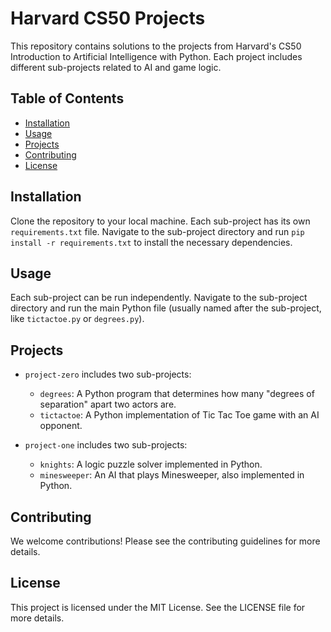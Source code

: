 # Harvard CS50 Projects

This repository contains solutions to the projects from Harvard's CS50 Introduction to Artificial Intelligence with Python. Each project includes different sub-projects related to AI and game logic.

## Table of Contents

- [Installation](#installation)
- [Usage](#usage)
- [Projects](#projects)
- [Contributing](#contributing)
- [License](#license)

## Installation

Clone the repository to your local machine. Each sub-project has its own `requirements.txt` file. Navigate to the sub-project directory and run `pip install -r requirements.txt` to install the necessary dependencies.

## Usage

Each sub-project can be run independently. Navigate to the sub-project directory and run the main Python file (usually named after the sub-project, like `tictactoe.py` or `degrees.py`).

## Projects

- `project-zero` includes two sub-projects:

  - `degrees`: A Python program that determines how many "degrees of separation" apart two actors are.
  - `tictactoe`: A Python implementation of Tic Tac Toe game with an AI opponent.

- `project-one` includes two sub-projects:
  - `knights`: A logic puzzle solver implemented in Python.
  - `minesweeper`: An AI that plays Minesweeper, also implemented in Python.

## Contributing

We welcome contributions! Please see the contributing guidelines for more details.

## License

This project is licensed under the MIT License. See the LICENSE file for more details.
